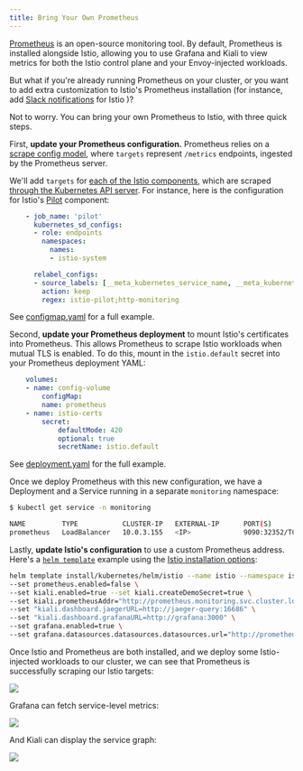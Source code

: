 ```yaml
---
title: Bring Your Own Prometheus
---
```


[Prometheus](https://prometheus.io/docs/introduction/overview/) is an open-source monitoring tool. By default, Prometheus is installed alongside Istio, allowing you to use Grafana and Kiali to view metrics for both the Istio control plane and your Envoy-injected workloads.

But what if you're already running Prometheus on your cluster, or you want to add extra customization to Istio's Prometheus installation (for instance, add [Slack notifications](https://prometheus.io/docs/alerting/notification_examples/#customizing-slack-notifications) for Istio )?

Not to worry. You can bring your own Prometheus to Istio, with three quick steps.

First, **update your Prometheus configuration.** Prometheus relies on a [scrape config model](https://prometheus.io/docs/prometheus/latest/configuration/configuration/#scrape_config), where `targets` represent `/metrics` endpoints, ingested by the Prometheus server.

We'll add `targets` for [each of the Istio components](https://istio.io/docs/tasks/telemetry/metrics/querying-metrics/), which are scraped [through the Kubernetes API server](https://prometheus.io/docs/prometheus/latest/configuration/configuration/#kubernetes_sd_config). For instance, here is the configuration for Istio's [Pilot](https://istio.io/docs/concepts/traffic-management/#pilot) component:

```YAML
    - job_name: 'pilot'
      kubernetes_sd_configs:
      - role: endpoints
        namespaces:
          names:
          - istio-system

      relabel_configs:
      - source_labels: [__meta_kubernetes_service_name, __meta_kubernetes_endpoint_port_name]
        action: keep
        regex: istio-pilot;http-monitoring
```

See [configmap.yaml](https://github.com/askmeegs/istiobyexample/blob/888a7b5c573c9ba6bf2c0e046e44bf4f8d8d2506/content/blog/prometheus/configmap.yaml) for a full example.

Second, **update your Prometheus deployment** to mount Istio's certificates into Prometheus. This allows Prometheus to scrape Istio workloads when mutual TLS is enabled. To do this, mount in the `istio.default` secret into your Prometheus deployment YAML:

```YAML
    volumes:
    - name: config-volume
        configMap:
        name: prometheus
    - name: istio-certs
        secret:
            defaultMode: 420
            optional: true
            secretName: istio.default
```

See [deployment.yaml](https://github.com/askmeegs/istiobyexample/blob/888a7b5c573c9ba6bf2c0e046e44bf4f8d8d2506/content/blog/prometheus/deployment.yaml) for the full example.

Once we deploy Prometheus with this new configuration, we have a Deployment and a Service running in a separate `monitoring` namespace:

```bash
$ kubectl get service -n monitoring

NAME         TYPE           CLUSTER-IP   EXTERNAL-IP      PORT(S)          AGE
prometheus   LoadBalancer   10.0.3.155   <IP>             9090:32352/TCP   21m
```

Lastly, **update Istio's configuration** to use a custom Prometheus address. Here's a [`helm template`](https://istio.io/docs/setup/kubernetes/install/helm/) example using the [Istio installation options](https://istio.io/docs/reference/config/installation-options/#grafana-options):

```bash
helm template install/kubernetes/helm/istio --name istio --namespace istio-system \
--set prometheus.enabled=false \
--set kiali.enabled=true --set kiali.createDemoSecret=true \
--set kiali.prometheusAddr="http://prometheus.monitoring.svc.cluster.local:9090" \
--set "kiali.dashboard.jaegerURL=http://jaeger-query:16686" \
--set "kiali.dashboard.grafanaURL=http://grafana:3000" \
--set grafana.enabled=true \
--set grafana.datasources.datasources.datasources.url="http://prometheus.monitoring.svc.cluster.local:9090"  > istio.yaml
```

Once Istio and Prometheus are both installed, and we deploy some Istio-injected workloads to our cluster, we can see that Prometheus is successfully scraping our Istio targets:

![](/images/prometheus.png)

Grafana can fetch service-level metrics:

![](/images/prom-grafana.png)

And Kiali can display the service graph:

![](/images/prom-kiali.png)




